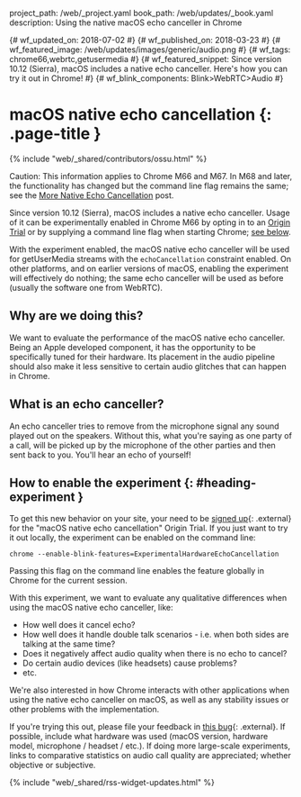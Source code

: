 project_path: /web/_project.yaml book_path: /web/updates/_book.yaml description: Using the native macOS echo canceller in Chrome

{# wf_updated_on: 2018-07-02 #} {# wf_published_on: 2018-03-23 #} {# wf_featured_image: /web/updates/images/generic/audio.png #} {# wf_tags: chrome66,webrtc,getusermedia #} {# wf_featured_snippet: Since version 10.12 (Sierra), macOS includes a native echo canceller. Here's how you can try it out in Chrome! #} {# wf_blink_components: Blink>WebRTC>Audio #}

# macOS native echo cancellation {: .page-title }

{% include "web/_shared/contributors/ossu.html" %}

Caution: This information applies to Chrome M66 and M67. In M68 and later, the functionality has changed but the command line flag remains the same; see the [More Native Echo Cancellation](/web/updates/2018/06/more-native-echo-cancellation) post.

Since version 10.12 (Sierra), macOS includes a native echo canceller. Usage of it can be experimentally enabled in Chrome M66 by opting in to an [Origin Trial](https://bit.ly/OriginTrials) or by supplying a command line flag when starting Chrome; [see below](#heading-experiment).

With the experiment enabled, the macOS native echo canceller will be used for getUserMedia streams with the `echoCancellation` constraint enabled. On other platforms, and on earlier versions of macOS, enabling the experiment will effectively do nothing; the same echo canceller will be used as before (usually the software one from WebRTC).

## Why are we doing this?

We want to evaluate the performance of the macOS native echo canceller. Being an Apple developed component, it has the opportunity to be specifically tuned for their hardware. Its placement in the audio pipeline should also make it less sensitive to certain audio glitches that can happen in Chrome.

## What is an echo canceller?

An echo canceller tries to remove from the microphone signal any sound played out on the speakers. Without this, what you're saying as one party of a call, will be picked up by the microphone of the other parties and then sent back to you. You'll hear an echo of yourself!

## How to enable the experiment {: #heading-experiment }

To get this new behavior on your site, your need to be [signed up](http://bit.ly/OriginTrialSignup){: .external} for the "macOS native echo cancellation" Origin Trial. If you just want to try it out locally, the experiment can be enabled on the command line:

    chrome --enable-blink-features=ExperimentalHardwareEchoCancellation
    

Passing this flag on the command line enables the feature globally in Chrome for the current session.

With this experiment, we want to evaluate any qualitative differences when using the macOS native echo canceller, like:

* How well does it cancel echo?
* How well does it handle double talk scenarios - i.e. when both sides are talking at the same time?
* Does it negatively affect audio quality when there is no echo to cancel?
* Do certain audio devices (like headsets) cause problems?
* etc.

We're also interested in how Chrome interacts with other applications when using the native echo canceller on macOS, as well as any stability issues or other problems with the implementation.

If you're trying this out, please file your feedback in [this bug](https://bugs.chromium.org/p/chromium/issues/detail?id=822667){: .external}. If possible, include what hardware was used (macOS version, hardware model, microphone / headset / etc.). If doing more large-scale experiments, links to comparative statistics on audio call quality are appreciated; whether objective or subjective.

{% include "web/_shared/rss-widget-updates.html" %}